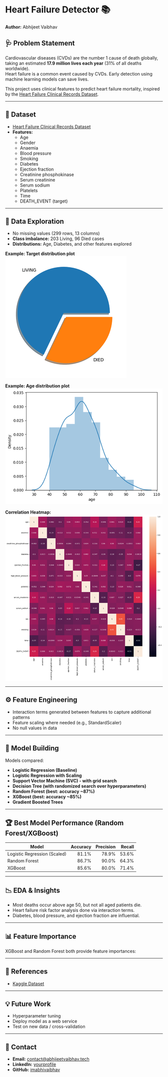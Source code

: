 # Heart Failure Detector 📚

**Author:** Abhijeet Vaibhav

## 🩺 Problem Statement

Cardiovascular diseases (CVDs) are the number 1 cause of death globally, taking an estimated **17.9 million lives each year** (31% of all deaths worldwide).  
Heart failure is a common event caused by CVDs. Early detection using machine learning models can save lives.

This project uses clinical features to predict heart failure mortality, inspired by the [Heart Failure Clinical Records Dataset](https://www.kaggle.com/andrewmvd/heart-failure-clinical-data).

---

## 📁 Dataset

- [Heart Failure Clinical Records Dataset](https://www.kaggle.com/andrewmvd/heart-failure-clinical-data)
- **Features:**
  - Age
  - Gender
  - Anaemia
  - Blood pressure
  - Smoking
  - Diabetes
  - Ejection fraction
  - Creatinine phosphokinase
  - Serum creatinine
  - Serum sodium
  - Platelets
  - Time
  - DEATH_EVENT (target)

---

## 🔬 Data Exploration

- No missing values (299 rows, 13 columns)
- **Class imbalance:** 203 Living, 96 Died cases
- **Distributions:** Age, Diabetes, and other features explored

**Example: Target distribution plot**  
![Pie chart of survival distribution](pie_distribution.png)

**Example: Age distribution plot**  
![Age distribution histogram](age_hist.png)

**Correlation Heatmap:**  
![Correlation heatmap](correlation_heatmap.png)

---

## ⚙️ Feature Engineering

- Interaction terms generated between features to capture additional patterns
- Feature scaling where needed (e.g., StandardScaler)
- No null values in data

---

## 🚀 Model Building

Models compared:
- **Logistic Regression (Baseline)**
- **Logistic Regression with Scaling**
- **Support Vector Machine (SVC) - with grid search**
- **Decision Tree (with randomized search over hyperparameters)**
- **Random Forest (best: accuracy ~87%)**
- **XGBoost (best: accuracy ~85%)**
- **Gradient Boosted Trees**
  

---

## 🏆 Best Model Performance (Random Forest/XGBoost)

| Model         | Accuracy | Precision | Recall |
|---------------|---------:|---------:|------:|
| Logistic Regression (Scaled) | 81.1% | 78.9% | 53.6% |
| Random Forest                | 86.7% | 90.0% | 64.3% |
| XGBoost                      | 85.6% | 80.0% | 71.4% |

---

## 📉 EDA & Insights

- Most deaths occur above age 50, but not all aged patients die.
- Heart failure risk factor analysis done via interaction terms.
- Diabetes, blood pressure, and ejection fraction are influential.

---

## 📊 Feature Importance

XGBoost and Random Forest both provide feature importances:


---

## 📝 References

- [Kaggle Dataset](https://www.kaggle.com/andrewmvd/heart-failure-clinical-data)


---

## 💡 Future Work

- Hyperparameter tuning
- Deploy model as a web service
- Test on new data / cross-validation

---

## 💬 Contact

- **Email:** contact@abhijeetvaibhav.tech
- **LinkedIn:** [yourprofile](https://linkedin.com/in/theabhijeetvaibhav)
- **GitHub:** [imabhivaibhav](https://github.com/imabhivaibhav)
